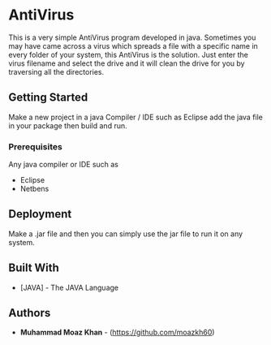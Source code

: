 # AntiVirus

This is a very simple AntiVirus program developed in java. Sometimes you may have came across a virus which spreads a file with a specific name in every folder of your system, this AntiVirus is the solution. Just enter the virus filename and select the drive and it will clean the drive for you by traversing all the directories.

## Getting Started

Make a new project in a java Compiler / IDE such as Eclipse add the java file in your package then build and run.

### Prerequisites

Any java compiler or IDE such as

* Eclipse
* Netbens

## Deployment

Make a .jar file and then you can simply use the jar file to run it on any system.

## Built With

* [JAVA] - The JAVA Language

## Authors

* **Muhammad Moaz Khan** - (https://github.com/moazkh60)
